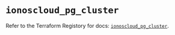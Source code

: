 # `ionoscloud_pg_cluster`

Refer to the Terraform Registory for docs: [`ionoscloud_pg_cluster`](https://www.terraform.io/docs/providers/ionoscloud/r/pg_cluster).
